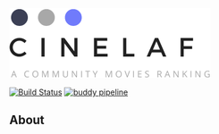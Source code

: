 
![Cinelaf](cinelaf.png)

[![Build Status](https://travis-ci.org/alfredotranchedone/cinelaf.svg?branch=master)](https://travis-ci.org/alfredotranchedone/cinelaf)
[![buddy pipeline](https://app.buddy.works/alfredotranchedone/cinelaf/pipelines/pipeline/250061/badge.svg?token=8ce71b122cc497a03a83cadeac66f3efc9af3873ab7a789fe9490e50d95eda96 "buddy pipeline")](https://app.buddy.works/alfredotranchedone/cinelaf/pipelines/pipeline/250061)

## About

